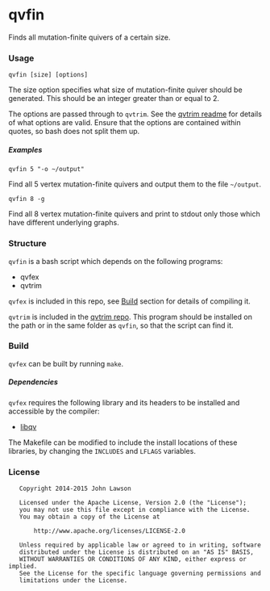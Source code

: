 # qvfin

Finds all mutation-finite quivers of a certain size.

### Usage

```
qvfin [size] [options]
```

The size option specifies what size of mutation-finite quiver should be
generated. This should be an integer greater than or equal to 2.

The options are passed through to `qvtrim`. See the [qvtrim readme][qvtrim site]
for details of what options are valid. Ensure that the options are contained
within quotes, so bash does not split them up.

##### Examples

```
qvfin 5 "-o ~/output"
```
Find all 5 vertex mutation-finite quivers and output them to the file
`~/output`.

```
qvfin 8 -g
```
Find all 8 vertex mutation-finite quivers and print to stdout only those which
have different underlying graphs.

### Structure

`qvfin` is a bash script which depends on the following programs:

 * qvfex
 * qvtrim

`qvfex` is included in this repo, see [Build](#build) section for details of
compiling it.

`qvtrim` is included in the [qvtrim repo][qvtrim site]. This program should be
installed on the path or in the same folder as `qvfin`, so that the script can
find it.

### Build<a name="build"></a>

`qvfex` can be built by running `make`.

##### Dependencies

`qvfex` requires the following library and its headers to be installed and
accessible by the compiler:

 * [libqv][libqv site]

The Makefile can be modified to include the install locations of these
libraries, by changing the `INCLUDES` and `LFLAGS` variables.


### License

```
   Copyright 2014-2015 John Lawson

   Licensed under the Apache License, Version 2.0 (the "License");
   you may not use this file except in compliance with the License.
   You may obtain a copy of the License at

       http://www.apache.org/licenses/LICENSE-2.0

   Unless required by applicable law or agreed to in writing, software
   distributed under the License is distributed on an "AS IS" BASIS,
   WITHOUT WARRANTIES OR CONDITIONS OF ANY KIND, either express or implied.
   See the License for the specific language governing permissions and
   limitations under the License.
```

[qvtrim site]: http://github.com/jwlawson/qvtrim
[libqv site]: http://github.com/jwlawson/qv
